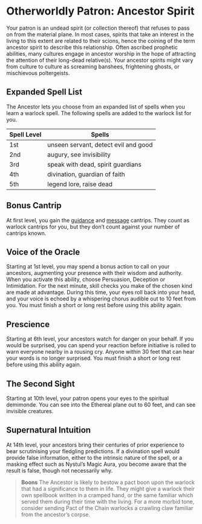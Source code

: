 # Otherworldly Patron: Ancestor Spirit
Your patron is an undead spirit (or collection thereof) that refuses to pass on from the material plane. In most cases, spirits that take an interest in the living to this extent are related to their scions, hence the coining of the term ancestor spirit to describe this relationship. Often ascribed prophetic abilities, many cultures engage in ancestor worship in the hope of attracting the attention of their long-dead relative(s). Your ancestor spirits might vary from culture to culture as screaming banshees, frightening ghosts, or mischievous poltergeists.

## Expanded Spell List
The Ancestor lets you choose from an expanded list of spells when you learn a warlock spell. The following spells are added to the warlock list for you.

Spell Level | Spells
----------- | ----------
1st | unseen servant, detect evil and good
2nd | augury, see invisibility
3rd | speak with dead, spirit guardians
4th | divination, guardian of faith
5th | legend lore, raise dead

## Bonus Cantrip
At first level, you gain the [guidance](../../Magic/Spells/guidance.md) and [message](../../Magic/Spells/message.md) cantrips. They count as warlock cantrips for you, but they don’t count against your number of cantrips known.

## Voice of the Oracle
Starting at 1st level, you may spend a bonus action to call on your ancestors, augmenting your presence with their wisdom and authority. When you activate this ability, choose Persuasion, Deception or Intimidation. For the next minute, skill checks you make of the chosen kind are made at advantage. During this time, your eyes roll back into your head, and your voice is echoed by a whispering chorus audible out to 10 feet from you. You must finish a short or long rest before using this ability again.

## Prescience
Starting at 6th level, your ancestors watch for danger on your behalf. If you would be surprised, you can spend your reaction before initiative is rolled to warn everyone nearby in a rousing cry. Anyone within 30 feet that can hear your words is no longer surprised. You must finish a short or long rest before using this ability again.

## The Second Sight
Starting at 10th level, your patron opens your eyes to the spiritual demimonde. You can see into the Ethereal plane out to 60 feet, and can see invisible creatures.

## Supernatural Intuition
At 14th level, your ancestors bring their centuries of prior experience to bear scrutinising your fledgling predictions. If a divination spell would provide false information, either to the intrinsic nature of the spell, or a masking effect such as Nystul’s Magic Aura, you become aware that the result is false, though not necessarily why.

> **Boons**
> The Ancestor is likely to bestow a pact boon upon the warlock that had a significance to them in life. They might give a warlock their own spellbook written in a cramped hand, or the same familiar which served them during their time with the living. For a more morbid tone, consider sending Pact of the Chain warlocks a crawling claw familiar from the ancestor’s corpse.
